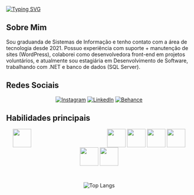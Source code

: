 [![Typing SVG](https://readme-typing-svg.demolab.com?font=Fira+Code&pause=1000&color=F739CD&vCenter=true&repeat=false&width=600&lines=Dev+Full+Stack+%7C+JavaScript+%7C+.NET+%7C+SQL+Server)](https://git.io/typing-svg)

## Sobre Mim
Sou graduanda de Sistemas de Informação e tenho contato com a área de tecnologia desde 2021. Possuo experiência com suporte + manutenção de sites (WordPress), colaborei como desenvolvedora front-end em projetos voluntários, e atualmente sou estagiária em Desenvolvimento de Software, trabalhando com .NET e banco de dados (SQL Server).


## Redes Sociais
<p align="center">
  <a href="https://www.instagram.com/julia_al390/"><img src="https://img.shields.io/badge/Instagram-E4405F?style=for-the-badge&logo=instagram&logoColor=white" alt="Instagram"></a>
  <a href="https://www.linkedin.com/in/julia-alves-956507273/"><img src="https://img.shields.io/badge/LinkedIn-0077B5?style=for-the-badge&logo=linkedin&logoColor=white" alt="LinkedIn"></a>
  <a href="https://www.behance.net/juliaal"><img src="https://img.shields.io/badge/Behance-0054F7?style=for-the-badge&logo=behance&logoColor=white" alt="Behance"></a>
</p>


## Habilidades principais
<p align="center">
  <img align="center" src="https://cdn.jsdelivr.net/gh/devicons/devicon@latest/icons/csharp/csharp-original.svg" style="height: 50px; width: auto; margin-right: 202px;"/>
  <img align="center" src="https://cdn.jsdelivr.net/gh/devicons/devicon/icons/javascript/javascript-original.svg" style="height: 50px; width: auto;"/>
  <img align="center" src="https://cdn.jsdelivr.net/gh/devicons/devicon@latest/icons/visualbasic/visualbasic-original.svg" style="height: 50px; width: auto;"/>
  <img align="center" src="https://cdn.jsdelivr.net/gh/devicons/devicon@latest/icons/typescript/typescript-original.svg" style="height: 50px; width: auto;"/>
  <img align="center" src="https://cdn.jsdelivr.net/gh/devicons/devicon@latest/icons/jquery/jquery-plain.svg" style="height: 50px; width: auto;"/>
  <img align="center" src="https://cdn.jsdelivr.net/gh/devicons/devicon@latest/icons/sqldeveloper/sqldeveloper-original.svg" style="height: 50px; width: auto;"/>
  <img align="center" src="https://cdn.jsdelivr.net/gh/devicons/devicon@latest/icons/react/react-original.svg" style="height: 50px; width: auto;"/> 
          
</p><br>
<div align="center">
  
  ![Top Langs](https://github-readme-stats.vercel.app/api/top-langs/?username=Juliaal390&theme=tokyonight)
  
</div>

<br>








